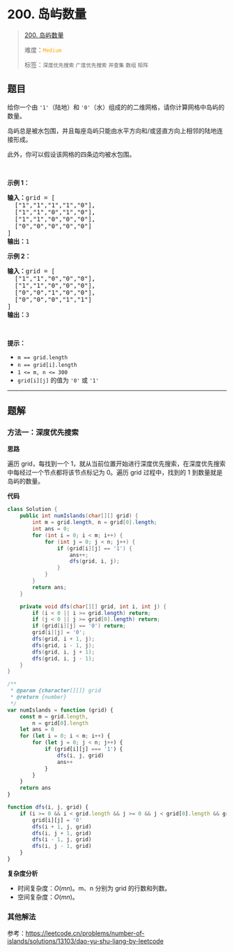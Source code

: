# 200. 岛屿数量

> [200. 岛屿数量](https://leetcode.cn/problems/number-of-islands/)
>
> 难度：<font color=orange>`Medium`</font>
>
> 标签：`深度优先搜索` `广度优先搜索` `并查集` `数组` `矩阵`

## 题目

<p>给你一个由 <code>'1'</code>（陆地）和 <code>'0'</code>（水）组成的的二维网格，请你计算网格中岛屿的数量。</p>

<p>岛屿总是被水包围，并且每座岛屿只能由水平方向和/或竖直方向上相邻的陆地连接形成。</p>

<p>此外，你可以假设该网格的四条边均被水包围。</p>

<p> </p>

<p><strong>示例 1：</strong></p>

<pre>
<strong>输入：</strong>grid = [
  ["1","1","1","1","0"],
  ["1","1","0","1","0"],
  ["1","1","0","0","0"],
  ["0","0","0","0","0"]
]
<strong>输出：</strong>1
</pre>

<p><strong>示例 2：</strong></p>

<pre>
<strong>输入：</strong>grid = [
  ["1","1","0","0","0"],
  ["1","1","0","0","0"],
  ["0","0","1","0","0"],
  ["0","0","0","1","1"]
]
<strong>输出：</strong>3
</pre>

<p> </p>

<p><strong>提示：</strong></p>

<ul>
	<li><code>m == grid.length</code></li>
	<li><code>n == grid[i].length</code></li>
	<li><code>1 <= m, n <= 300</code></li>
	<li><code>grid[i][j]</code> 的值为 <code>'0'</code> 或 <code>'1'</code></li>
</ul>


--------------------

## 题解

### 方法一：深度优先搜索

**思路**

遍历 grid，每找到一个 1，就从当前位置开始进行深度优先搜索，在深度优先搜索中每经过一个节点都将该节点标记为 0。遍历 grid 过程中，找到的 1 到数量就是岛屿的数量。

**代码**

```java
class Solution {
    public int numIslands(char[][] grid) {
        int m = grid.length, n = grid[0].length;
        int ans = 0;
        for (int i = 0; i < m; i++) {
            for (int j = 0; j < n; j++) {
                if (grid[i][j] == '1') {
                    ans++;
                    dfs(grid, i, j);
                }
            }
        }
        return ans;
    }

    private void dfs(char[][] grid, int i, int j) {
        if (i < 0 || i >= grid.length) return;
        if (j < 0 || j >= grid[0].length) return;
        if (grid[i][j] == '0') return;
        grid[i][j] = '0';
        dfs(grid, i + 1, j);
        dfs(grid, i - 1, j);
        dfs(grid, i, j + 1);
        dfs(grid, i, j - 1);
    }
}
```

```js
/**
 * @param {character[][]} grid
 * @return {number}
 */
var numIslands = function (grid) {
    const m = grid.length,
        n = grid[0].length
    let ans = 0
    for (let i = 0; i < m; i++) {
        for (let j = 0; j < n; j++) {
            if (grid[i][j] === '1') {
                dfs(i, j, grid)
                ans++
            }
        }
    }
    return ans
}

function dfs(i, j, grid) {
    if (i >= 0 && i < grid.length && j >= 0 && j < grid[0].length && grid[i][j] === '1') {
        grid[i][j] = '0'
        dfs(i + 1, j, grid)
        dfs(i, j + 1, grid)
        dfs(i - 1, j, grid)
        dfs(i, j - 1, grid)
    }
}
```

**复杂度分析**

- 时间复杂度：$O(mn)$。m、n 分别为 grid 的行数和列数。
- 空间复杂度：$O(mn)$。

### 其他解法

参考：https://leetcode.cn/problems/number-of-islands/solutions/13103/dao-yu-shu-liang-by-leetcode
